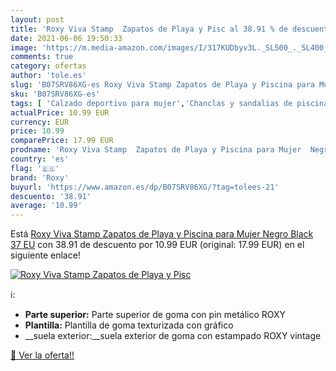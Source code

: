 ```yaml
---
layout: post
title: 'Roxy Viva Stamp  Zapatos de Playa y Pisc al 38.91 % de descuento'
date: 2021-06-06 19:50:33
image: 'https://m.media-amazon.com/images/I/317KUDbyv3L._SL500_._SL400_.jpg'
comments: true
category: ofertas
author: 'tole.es'
slug: 'B07SRV86XG-es Roxy Viva Stamp Zapatos de Playa y Piscina para Mujer...'
sku: 'B07SRV86XG-es'
tags: [ 'Calzado deportivo para mujer','Chanclas y sandalias de piscina para mujer','Zapatillas y calzado deportivo para mujer','Zapatos','Zapatos para mujer','Zapatos y complementos','roxy','zapatos', ]
actualPrice: 10.99 EUR
currency: EUR
price: 10.99
comparePrice: 17.99 EUR
prodname: 'Roxy Viva Stamp  Zapatos de Playa y Piscina para Mujer  Negro Black  37 EU'
country: 'es'
flag: '🇪🇸'
brand: 'Roxy'
buyurl: 'https://www.amazon.es/dp/B07SRV86XG/?tag=tolees-21'
descuento: '38.91'
average: '10.99'
---
```


Está [Roxy Viva Stamp  Zapatos de Playa y Piscina para Mujer  Negro Black  37 EU](https://www.amazon.es/dp/B07SRV86XG/?tag=tolees-21) con 38.91 de descuento por 10.99 EUR (original: 17.99 EUR) en el siguiente enlace!

[![Roxy Viva Stamp  Zapatos de Playa y Pisc](https://m.media-amazon.com/images/I/317KUDbyv3L._SL500_._SL400_.jpg)](https://www.amazon.es/dp/B07SRV86XG/?tag=tolees-21)

ℹ️:

- __Parte superior:__ Parte superior de goma con pin metálico ROXY
- __Plantilla:__ Plantilla de goma texturizada con gráfico
- __suela exterior:__suela exterior de goma con estampado ROXY vintage

[🛒 Ver la oferta!!](https://www.amazon.es/dp/B07SRV86XG/?tag=tolees-21)
